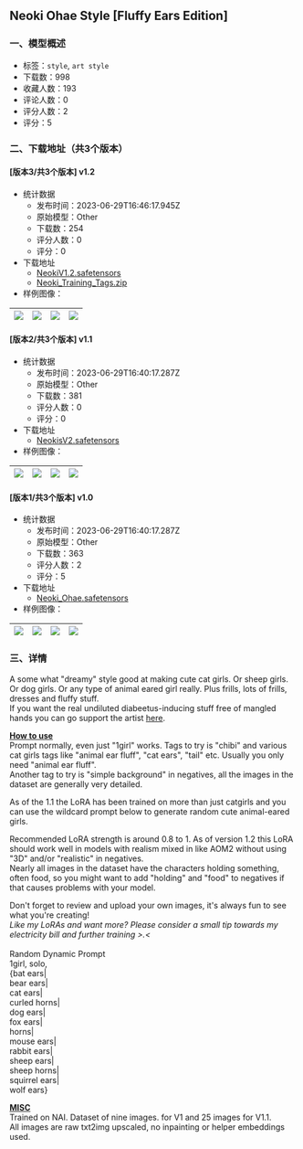 ## Neoki Ohae Style [Fluffy Ears Edition]
### 一、模型概述

- 标签：`style`, `art style`
- 下载数：998
- 收藏人数：193
- 评论人数：0
- 评分人数：2
- 评分：5

### 二、下载地址（共3个版本）

#### [版本3/共3个版本] v1.2

- 统计数据
  - 发布时间：2023-06-29T16:46:17.945Z
  - 原始模型：Other
  - 下载数：254
  - 评分人数：0
  - 评分：0
- 下载地址
  - [NeokiV1.2.safetensors](https://civitai.com/api/download/models/106721)
  - [Neoki_Training_Tags.zip](https://civitai.com/api/download/models/106721?type=Training%20Data)
- 样例图像：

| <img src="https://image.civitai.com/xG1nkqKTMzGDvpLrqFT7WA/5ed5f615-d5b6-457b-8083-1e424f57284a/width=450/1336569.jpeg" /> | <img src="https://image.civitai.com/xG1nkqKTMzGDvpLrqFT7WA/175d8282-3158-4db3-9864-793d4ec629bb/width=450/1336589.jpeg" /> | <img src="https://image.civitai.com/xG1nkqKTMzGDvpLrqFT7WA/642944f5-9eea-4187-adb5-c830959afa2a/width=450/1336590.jpeg" /> | <img src="https://image.civitai.com/xG1nkqKTMzGDvpLrqFT7WA/a3ea76c0-5235-4369-8c62-88cafe97b9cd/width=450/1336586.jpeg" /> |
| ---- | ---- | ---- | ---- |

#### [版本2/共3个版本] v1.1

- 统计数据
  - 发布时间：2023-06-29T16:40:17.287Z
  - 原始模型：Other
  - 下载数：381
  - 评分人数：0
  - 评分：0
- 下载地址
  - [NeokisV2.safetensors](https://civitai.com/api/download/models/73831)
- 样例图像：

| <img src="https://image.civitai.com/xG1nkqKTMzGDvpLrqFT7WA/e8b7fc43-9503-48ff-8cdf-e7cd529d86e7/width=450/824769.jpeg" /> | <img src="https://image.civitai.com/xG1nkqKTMzGDvpLrqFT7WA/74f0f40b-d89e-41e1-bf94-3a0992b02b99/width=450/824771.jpeg" /> | <img src="https://image.civitai.com/xG1nkqKTMzGDvpLrqFT7WA/c5130fcc-3cc2-4eb0-889f-2ddee7eea98a/width=450/824772.jpeg" /> | <img src="https://image.civitai.com/xG1nkqKTMzGDvpLrqFT7WA/2568c103-87fb-4d1c-b498-d3ae8068dcb2/width=450/824773.jpeg" /> |
| ---- | ---- | ---- | ---- |

#### [版本1/共3个版本] v1.0

- 统计数据
  - 发布时间：2023-06-29T16:40:17.287Z
  - 原始模型：Other
  - 下载数：363
  - 评分人数：2
  - 评分：5
- 下载地址
  - [Neoki_Ohae.safetensors](https://civitai.com/api/download/models/57051)
- 样例图像：

| <img src="https://image.civitai.com/xG1nkqKTMzGDvpLrqFT7WA/7ae13216-4dbf-43b2-0194-41b1fd306400/width=450/619125.jpeg" /> | <img src="https://image.civitai.com/xG1nkqKTMzGDvpLrqFT7WA/ebe2e29c-5106-40d8-e7f9-4e37ce2b4500/width=450/619133.jpeg" /> | <img src="https://image.civitai.com/xG1nkqKTMzGDvpLrqFT7WA/91e1d0a2-fbdc-4441-04c0-2c8e559cdc00/width=450/619201.jpeg" /> | <img src="https://image.civitai.com/xG1nkqKTMzGDvpLrqFT7WA/78200296-1870-4f73-ad70-6dab7a0fd800/width=450/619137.jpeg" /> |
| ---- | ---- | ---- | ---- |


### 三、详情
<p>A some what "dreamy" style good at making cute cat girls. Or sheep girls. Or dog girls. Or any type of animal eared girl really. Plus frills, lots of frills, dresses and fluffy stuff.<br />If you want the real undiluted diabeetus-inducing stuff free of mangled hands you can go support the artist <a target="_blank" rel="ugc" href="https://coconala.com/users/3836159">here</a>.</p><p><strong><u>How to use</u></strong><br />Prompt normally, even just "1girl" works. Tags to try is "chibi" and various cat girls tags like "animal ear fluff", "cat ears", "tail" etc. Usually you only need "animal ear fluff".<br />Another tag to try is "simple background" in negatives, all the images in the dataset are generally very detailed.</p><p>As of the 1.1 the LoRA has been trained on more than just catgirls and you can use the wildcard prompt below to generate random cute animal-eared girls.</p><p>Recommended LoRA strength is around 0.8 to 1. As of version 1.2 this LoRA should work well in models with realism mixed in like AOM2 without using "3D" and/or "realistic" in negatives.<br />Nearly all images in the dataset have the characters holding something, often food, so you might want to add "holding" and "food" to negatives if that causes problems with your model.</p><p>Don't forget to review and upload your own images, it's always fun to see what you're creating!<br /><em>Like my LoRAs and want more? Please consider a small tip towards my electricity bill and further training &gt;.&lt;</em><br /><br />Random Dynamic Prompt<br />1girl, solo,<br />{bat ears|<br />bear ears|<br />cat ears|<br />curled horns|<br />dog ears|<br />fox ears|<br />horns|<br />mouse ears|<br />rabbit ears|<br />sheep ears|<br />sheep horns|<br />squirrel ears|<br />wolf ears}<br /></p><p><strong><u>MISC</u></strong><br />Trained on NAI. Dataset of nine images. for V1 and 25 images for V1.1.<br />All images are raw txt2img upscaled, no inpainting or helper embeddings used.</p>